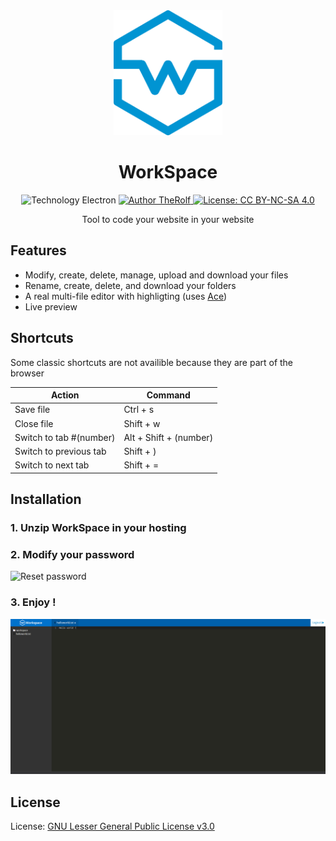 <div align="center" color="#0094D2">
	<img src="https://github.com/TheRolfFR/Workspace/blob/master/img/workspace_logo_no_bg.png?raw=true" height="200" alt="W" /><br>
	<h1 color="#0094D2">WorkSpace</h1>
	<p><a><img src="https://img.shields.io/badge/Drop,-Enjoy%20!-red.svg" alt="Technology Electron" data-canonical-src="https://img.shields.io/badge/Technology-Electron-2979ff.svg" style="max-width:100%;"></a> <a href="http://therolf.fr" rel="nofollow"><img src="https://camo.githubusercontent.com/72538f57abf1d2c52ef495ce1e5d47ea92b39e7f/68747470733a2f2f696d672e736869656c64732e696f2f62616467652f417574686f722d546865526f6c662d3331613538392e737667" alt="Author TheRolf" data-canonical-src="https://img.shields.io/badge/Author-TheRolf-31a589.svg" style="max-width:100%;"> </a>
<a href="https://raw.githubusercontent.com/TheRolfFR/WorkSpace/master/LICENSE" rel="nofollow"><img src="https://img.shields.io/badge/LICENSE-GNU%20%20LGPL--3.0%20-lightgrey.svg" alt="License: CC BY-NC-SA 4.0" data-canonical-src="https://img.shields.io/badge/LICENSE-GNU%20%20LGPL--3.0%20-lightgrey.svg" style="max-width:100%;"></a></p>
	<p> Tool to code your website in your website </p>
</div>

## Features

- Modify, create, delete, manage, upload and download your files
- Rename, create, delete, and download your folders
- A real multi-file editor with highligting (uses <a href="https://ace.c9.io/">Ace</a>)
- Live preview

## Shortcuts
Some classic shortcuts are not availible because they are part of the browser

|Action|Command|
|--|--|
|Save file|Ctrl + s |
|Close file|Shift + w|
|Switch to tab #(number) | Alt + Shift + (number)|
|Switch to previous tab | Shift + )
|Switch to next tab | Shift + =

## Installation
### 1. Unzip WorkSpace in your hosting
### 2. Modify your password

<img src="https://image.noelshack.com/fichiers/2018/06/7/1518371533-screenshot-2018-2-11-workspace-1.jpg" alt="Reset password" />

### 3. Enjoy !

<img src="https://raw.githubusercontent.com/TheRolfFR/WorkSpace/master/img/screen.png" alt="Ennnnjoy !" />

## License

License: <a href="https://raw.githubusercontent.com/TheRolfFR/WorkSpace/master/LICENSE">GNU Lesser General Public License v3.0</a>
